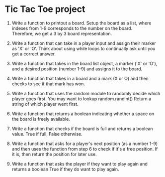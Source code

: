 # Tic Tac Toe project

1. Write a function to printout a board.
   Setup the board as a list, where indexes from 1-9 corresponds to the number on the board.  
   Therefore, we get a 3 by 3 board representation.

2. Write a function that can take in a        player input and assign their marker as 'X' or 'O'. 
   Think about using while loops to continually ask until you get a correct answer.

3. Write a function that takes in the board list object, a marker ('X' or 'O'),
   and a desired position  (number 1-9) and assigns it to the board.

4. Write a function that takes in a board and a mark (X or O) and then checks to see if that mark has won.

5. Write a function that uses the random module to randomly decide which player goes first. You may want to lookup random.randint() Return a string of which player went first.

6. Write a function that returns a boolean indicating whether a space on the board is freely available.

7. Write a function that checks if the board is full and returns a boolean value. True if full, False otherwise.

8. Write a function that asks for a player's next position (as a number 1-9) and then uses the function from step 6 to check if it's a free position. If it is, then return the position for later use.

9. Write a function that asks the player if they want to play again and returns a boolean True if they do want to play again.

